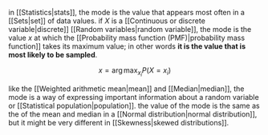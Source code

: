 in [[Statistics|stats]], the mode is the value that appears most often in a [[Sets|set]] of data values. if $X$ is a [[Continuous or discrete variable|discrete]] [[Random variables|random variable]], the mode is the value $x$ at which the [[Probability mass function (PMF)|probability mass function]] takes its maximum value; in other words **it is the value that is most likely to be sampled**.

$$
x=\arg\max_{x_i} P(X = x_i)
$$

like the [[Weighted arithmetic mean|mean]] and [[Median|median]], the mode is a way of expressing important information about a random variable or [[Statistical population|population]]. the value of the mode is the same as the of the mean and median in a [[Normal distribution|normal distribution]], but it might be very different in [[Skewness|skewed distributions]].